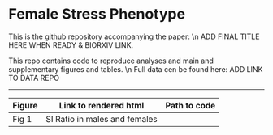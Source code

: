 # Female Stress Phenotype

This is the github repository accompanying the paper: \n
ADD FINAL TITLE HERE WHEN READY & BIORXIV LINK. 

This repo contains code to reproduce analyses and main and supplementary figures and tables. \n
Full data cen be found here:
ADD LINK TO DATA REPO

---

Figure | Link to rendered html | Path to code 
------ | --------------------- | ------------
Fig 1 | SI Ratio in males and females | 